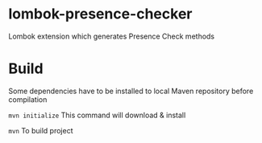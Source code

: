 # lombok-presence-checker
Lombok extension which generates Presence Check methods

# Build

Some dependencies have to be installed to local Maven repository before compilation

`mvn initialize` This command will download & install

`mvn` To build project

